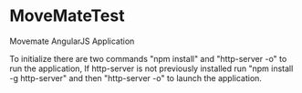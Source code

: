 # MoveMateTest
Movemate AngularJS Application

To initialize there are two commands "npm install" and "http-server -o" to run the application,
If http-server is not previously installed run "npm install -g http-server" and then "http-server -o" to launch the application.
